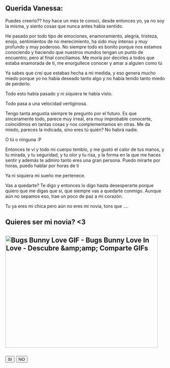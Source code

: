 
<h2>Querida Vanessa:</h2>

<p>Puedes creerlo?? hoy hace un mes te conocí, desde entonces yo, ya no soy la misma, y siento cosas que nunca antes había sentido.

He pasado por todo tipo de emociones, enamoramiento, alegría, tristeza, enojo, sentimientos de no merecimiento, ha sido muy intenso y muy profundo y muy poderoso.
No siempre todo es bonito porque nos estamos conociendo y haciendo que nuestros mundos tengan un punto de encuentro, pero al final conciliamos.
Me moría por decirles a todos que estaba enamorada de ti, me enorgullece conocer y amar a alguien como tú

Ya sabes que creí que estabas hecha a mi medida, y eso genera mucho miedo porque yo no había deseado tanto algo y no había tenido tanto miedo de perderlo.

Todo esto había pasado y ni siquiera te había visto.

Todo pasa a una velocidad vertiginosa.

Tengo tanta angustia siempre te pregunto por el futuro.
Es que sinceramente todo, parece muy irreal, era muy improbable conocerte, coincidimos en tantas cosas y nos complementamos en otras.
Me da miedo, pareces la indicada, sino eres tú quién? No habrá nadie.

O tú o ninguna :P 

Entonces te vi y todo mi cuerpo temblo, y me gustó el calor de tus manos, y tu mirada, y tu seguridad, y tu olor y tu risa, y la forma en la que me haces sentir y además te admiro tanto eres una gran persona. 
Puedo mirarte por horas, puedo hablar por horas de ti 

Ya ni siquiera mi sueño me pertenece.

Vas a quedarte? Te digo y entonces lo digo hasta desesperarte porque quiero que me digas que si, que siempre vas a quedarte conmigo. 
Aunque aún no sepamos eso, trae un poco de paz a mi corazón.

Tu ya eres mi chica pero aún no eres mi novia, tons que .... <h2>Quieres ser mi novia? <3<h2>



</p>


<img src="https://c.tenor.com/FoJDH3lLpUgAAAAd/bugs-bunny-love.gif" data-deferred="1" jsaction="load:XAeZkd;" alt="Bugs Bunny Love GIF - Bugs Bunny Love In Love - Descubre &amp;amp;amp; Comparte GIFs" jsname="HiaYvf" class="n3VNCb" id="imi" data-w="480" data-h="352" data-atf="true" data-iml="2541.100000023842" style="height: 352px; width: 480px; margin: 0px;">

<button>SI</button>  <button>NO</button>
